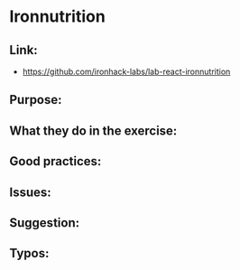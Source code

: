# Ironnutrition

## Link:
  - https://github.com/ironhack-labs/lab-react-ironnutrition

## Purpose:



## What they do in the exercise:



## Good practices:
  
## Issues:

## Suggestion:

## Typos:

